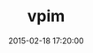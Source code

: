 ---
layout: post
title:  "vpim"
repo:   "sam-github/vpim"
date:   2015-02-18 17:20:00
gemurl: http://vpim.rubyforge.org
---